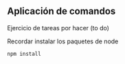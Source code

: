 ## Aplicación de comandos

Ejercicio de tareas por hacer (to do)

Recordar instalar los paquetes de node

```
npm install
```
